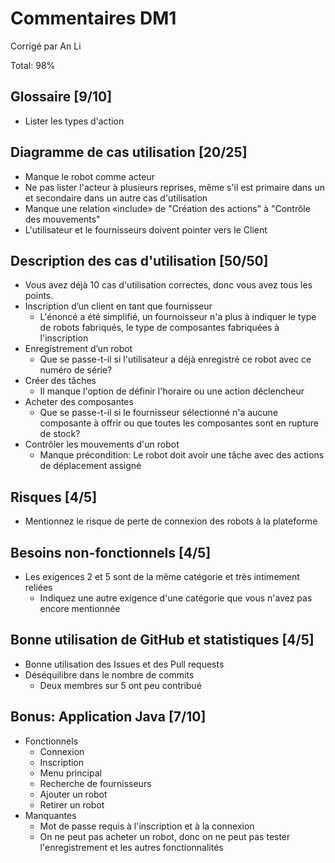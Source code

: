 # Commentaires DM1

Corrigé par An Li

Total: 98%

## Glossaire [9/10]

- Lister les types d'action

## Diagramme de cas utilisation [20/25]

- Manque le robot comme acteur
- Ne pas lister l'acteur à plusieurs reprises, même s'il est primaire dans un et secondaire dans un autre cas d'utilisation
- Manque une relation «include» de "Création des actions" à "Contrôle des mouvements"
- L'utilisateur et le fournisseurs doivent pointer vers le Client

## Description des cas d'utilisation [50/50]

- Vous avez déjà 10 cas d'utilisation correctes, donc vous avez tous les points.
- Inscription d’un client en tant que fournisseur
  - L'énoncé a été simplifié, un fournoisseur n'a plus à indiquer le type de robots fabriqués, le type de composantes fabriquées à l'inscription
- Enregistrement d’un robot
  - Que se passe-t-il si l'utilisateur a déjà enregistré ce robot avec ce numéro de série?
- Créer des tâches
  - Il manque l'option de définir l'horaire ou une action déclencheur
- Acheter des composantes
  - Que se passe-t-il si le fournisseur sélectionné n'a aucune composante à offrir ou que toutes les composantes sont en rupture de stock?
- Contrôler les mouvements d'un robot
  - Manque précondition: Le robot doit avoir une tâche avec des actions de déplacement assigné

## Risques [4/5]

- Mentionnez le risque de perte de connexion des robots à la plateforme

## Besoins non-fonctionnels [4/5]

- Les exigences 2 et 5 sont de la même catégorie et très intimement reliées
  - Indiquez une autre exigence d'une catégorie que vous n'avez pas encore mentionnée

## Bonne utilisation de GitHub et statistiques [4/5]

- Bonne utilisation des Issues et des Pull requests
- Déséquilibre dans le nombre de commits
  - Deux membres sur 5 ont peu contribué

## Bonus: Application Java [7/10]

- Fonctionnels
  - Connexion
  - Inscription
  - Menu principal
  - Recherche de fournisseurs
  - Ajouter un robot
  - Retirer un robot
- Manquantes
  - Mot de passe requis à l'inscription et à la connexion
  - On ne peut pas acheter un robot, donc on ne peut pas tester l'enregistrement et les autres fonctionnalités
